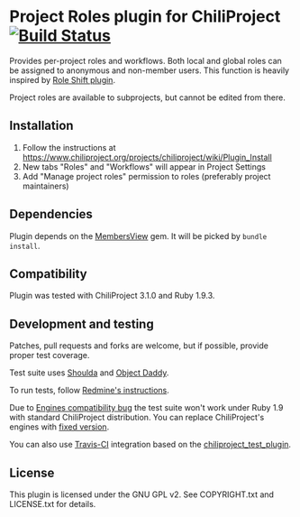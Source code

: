 # Project Roles plugin for ChiliProject [![Build Status](https://secure.travis-ci.org/jnv/chiliproject_project_roles.png?branch=master)](http://travis-ci.org/jnv/chiliproject_project_roles)

Provides per-project roles and workflows. Both local and global roles can be assigned to anonymous and non-member users. This function is heavily inspired by [Role Shift plugin](http://projects.andriylesyuk.com/projects/role-shift).

Project roles are available to subprojects, but cannot be edited from there.

## Installation

1. Follow the instructions at https://www.chiliproject.org/projects/chiliproject/wiki/Plugin_Install
2. New tabs "Roles" and "Workflows" will appear in Project Settings
3. Add "Manage project roles" permission to roles (preferably project maintainers)

## Dependencies

Plugin depends on the [MembersView](https://github.com/jnv/chiliproject_members_view) gem. It will be picked by `bundle install`.

## Compatibility

Plugin was tested with ChiliProject 3.1.0 and Ruby 1.9.3.

## Development and testing

Patches, pull requests and forks are welcome, but if possible, provide proper test coverage.

Test suite uses [Shoulda](https://github.com/thoughtbot/shoulda/tree/v2.10.3) and [Object Daddy](https://github.com/edavis10/object_daddy).

To run tests, follow [Redmine's instructions](http://www.redmine.org/projects/redmine/wiki/Plugin_Tutorial#Initialize-Test-DB).

Due to [Engines compatibility bug](https://www.chiliproject.org/issues/944) the test suite won't work under Ruby 1.9 with standard ChiliProject distribution. You can replace ChiliProject's engines with [fixed version](https://github.com/jnv/engines).

You can also use [Travis-CI](http://travis-ci.org/) integration based on the [chiliproject_test_plugin](https://github.com/jnv/chiliproject_test_plugin).

## License

This plugin is licensed under the GNU GPL v2. See COPYRIGHT.txt and LICENSE.txt for details.

